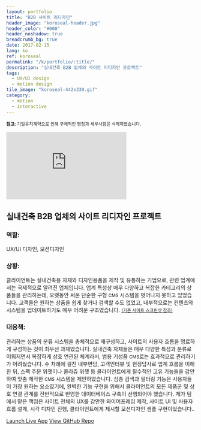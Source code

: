 ```yaml
---
layout: portfolio
title: "B2B 사이트 리디자인"
header_image: "koroseal-header.jpg"
header_color: "#000"
header_noshadow: true
breadcrumb_bg: true
date: 2017-02-15
lang: ko
ref: koroseal
permalink: "/k/portfolio/:title/"
description: "실내건축 B2B 업체의 사이트 리디자인 프로젝트"
tags:
  - UX/UI design
  - motion design
tile_image: "koroseal-442x330.gif"
category:
  - motion
  - interactive
---
```

<small><b>참고:</b> 기밀유지계약으로 인해 구체적인 명칭과 세부사항은 삭제하였습니다.</small>
<div class="emb-video vimeo koro">
  <iframe src="https://player.vimeo.com/video/228280461?title=0&byline=0&portrait=0" width="320" height="180" frameborder="0" webkitallowfullscreen mozallowfullscreen allowfullscreen></iframe>
</div>

<section class="project-summary">
  <h1>실내건축 B2B 업체의 사이트 리디자인 프로젝트</h1>
  <section class="info">
    <h3>역할:</h3>
    <p>UX/UI 디자인, 모션디자인</p>
  </section>
  <section class="info">
    <h3>상황:</h3>
    <p>클라이언트는 실내건축용 자재와 디자인용품을 제작 및 유통하는 기업으로, 관련 업계에서는 국제적으로 알려진 업체입니다. 업계 특성상 매우 다양하고 복잡한 카테고리의 상품들을 관리하는데, 오랫동안 써온 단순한 구형 <small>CMS</small> 시스템을 벗어나지 못하고 있었습니다. 고객들은 원하는 상품을 쉽게 찾거나 검색할 수도 없었고, 내부적으로는 컨텐츠와 시스템을 업데이트하기도 매우 어려운 구조였습니다. <a href="/img/portfolio/k01.jpg" class="swipebox" title="클라이언트의 기존 사이트 (기업명과 브랜드 요소들은 삭제함)" rel="koro"><small>(기존 사이트 스크린샷 참조)</small></a><a href="/img/portfolio/k02.jpg" class="swipebox" title="클라이언트의 기존 사이트 (기업명과 브랜드 요소들은 삭제함)" rel="koro"></a><a href="/img/portfolio/k03.jpg" class="swipebox" title="클라이언트의 기존 사이트 (기업명과 브랜드 요소들은 삭제함)" rel="koro"></a><a href="/img/portfolio/k04.jpg" class="swipebox" title="클라이언트의 기존 사이트 (기업명과 브랜드 요소들은 삭제함)" rel="koro"></a><a href="/img/portfolio/k05.jpg" class="swipebox" title="클라이언트의 기존 사이트 (기업명과 브랜드 요소들은 삭제함)" rel="koro"></a><a href="/img/portfolio/k06.jpg" class="swipebox" title="클라이언트의 기존 사이트 (기업명과 브랜드 요소들은 삭제함)" rel="koro"></a><a href="/img/portfolio/k07.jpg" class="swipebox" title="클라이언트의 기존 사이트 (기업명과 브랜드 요소들은 삭제함)" rel="koro"></a><a href="/img/portfolio/k08.jpg" class="swipebox" title="클라이언트의 기존 사이트 (기업명과 브랜드 요소들은 삭제함)" rel="koro"></a>
    </p>
  </section>
  <section class="info">
    <h3>대응책:</h3>
    <p>관리하는 상품의 분류 시스템을 총체적으로 재구성하고, 사이트의 사용자 흐름을 명료하게 구성하는 것이 최우선 과제였습니다. 실내건축 자재들은 매우 다양한 특성과 분류로 이뤄지면서 복잡하게 상호 연관된 체계라서, 범용 기성품 <small>CMS</small>로는 효과적으로 관리하기가 어려웠습니다. 수 차례에 걸친 내부면담, 고객인터뷰 및 현장답사로 업계 흐름을 이해한 뒤, 스펙 주문 위젯이나 콜라쥬 위젯 등 클라이언트에게 필수적인 고유 기능들을 감안하여 맞춤 제작한 <small>CMS</small> 시스템을 제안하였습니다. 심층 검색과 필터링 기능은 사용자들이 가장 원하는 요소였기에, 완벽한 기능 구현을 위해서 클라이언트의 모든 제품군 및 상호 연결 관계를 전반적으로 반영한 데이터베이스 구축이 선행되어야 했습니다. 제가 팀에서 맡은 책임은 사이트 전체의 UX를 감안한 와이어프레임 제작, 사이트 UI 및 사용자 흐름 설계, 시각 디자인 진행, 클라이언트에게 제시할 모션디자인 샘플 구현이었습니다..
    </p>
  </section>
</section>
<div class="buttons">
  <span class="unselectable">
  <a href="https://baadaa.github.io/nyc-life-list/" title="Launch live app" target="_blank">Launch Live App</a></span>
  <span class="unselectable"><a href="https://github.com/baadaa/NYC-Life-List" title="GitHub repo" target="_blank">View GitHub Repo</a></span>
</div>
